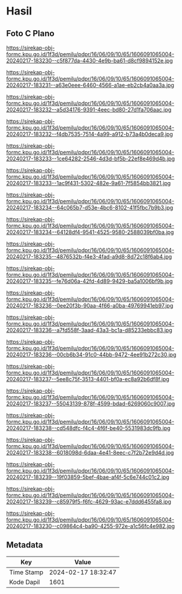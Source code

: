 # Hasil

## Foto C Plano

https://sirekap-obj-formc.kpu.go.id/1f3d/pemilu/pdpr/16/06/09/10/65/1606091065004-20240217-183230--c5f877da-4430-4e9b-ba61-d8cf9894152e.jpg

https://sirekap-obj-formc.kpu.go.id/1f3d/pemilu/pdpr/16/06/09/10/65/1606091065004-20240217-183231--a63e0eee-6460-4566-a1ae-eb2cb4a0aa3a.jpg

https://sirekap-obj-formc.kpu.go.id/1f3d/pemilu/pdpr/16/06/09/10/65/1606091065004-20240217-183232--a5d34176-9391-4eec-bd80-27d1fa706aac.jpg

https://sirekap-obj-formc.kpu.go.id/1f3d/pemilu/pdpr/16/06/09/10/65/1606091065004-20240217-183232--f4db7535-7514-4a99-a912-b73a4b0deca9.jpg

https://sirekap-obj-formc.kpu.go.id/1f3d/pemilu/pdpr/16/06/09/10/65/1606091065004-20240217-183233--1ce64282-2546-4d3d-bf5b-22ef8e469d4b.jpg

https://sirekap-obj-formc.kpu.go.id/1f3d/pemilu/pdpr/16/06/09/10/65/1606091065004-20240217-183233--1ac9f431-5302-482e-9a61-7f5854bb3821.jpg

https://sirekap-obj-formc.kpu.go.id/1f3d/pemilu/pdpr/16/06/09/10/65/1606091065004-20240217-183234--64c065b7-d53e-4bc6-8102-41f5fbc7b9b3.jpg

https://sirekap-obj-formc.kpu.go.id/1f3d/pemilu/pdpr/16/06/09/10/65/1606091065004-20240217-183234--64128df4-9541-4525-9580-2588039bf0ba.jpg

https://sirekap-obj-formc.kpu.go.id/1f3d/pemilu/pdpr/16/06/09/10/65/1606091065004-20240217-183235--4876532b-f4e3-4fad-a9d8-8d72c18f6ab4.jpg

https://sirekap-obj-formc.kpu.go.id/1f3d/pemilu/pdpr/16/06/09/10/65/1606091065004-20240217-183235--fe76d06a-42fd-4d89-9429-ba5a1006bf9b.jpg

https://sirekap-obj-formc.kpu.go.id/1f3d/pemilu/pdpr/16/06/09/10/65/1606091065004-20240217-183236--0ee20f3b-90aa-4f66-a0ba-49769941eb97.jpg

https://sirekap-obj-formc.kpu.go.id/1f3d/pemilu/pdpr/16/06/09/10/65/1606091065004-20240217-183236--a7fd558f-3aad-43a3-bc1a-d85233ebbc83.jpg

https://sirekap-obj-formc.kpu.go.id/1f3d/pemilu/pdpr/16/06/09/10/65/1606091065004-20240217-183236--00cb6b34-91c0-44bb-9472-4ee91b272c30.jpg

https://sirekap-obj-formc.kpu.go.id/1f3d/pemilu/pdpr/16/06/09/10/65/1606091065004-20240217-183237--5ee8c75f-3513-4401-bf0a-ec8a92b6df8f.jpg

https://sirekap-obj-formc.kpu.go.id/1f3d/pemilu/pdpr/16/06/09/10/65/1606091065004-20240217-183237--55043139-878f-4599-bdad-6269060c9007.jpg

https://sirekap-obj-formc.kpu.go.id/1f3d/pemilu/pdpr/16/06/09/10/65/1606091065004-20240217-183238--cd548dfc-f4c4-4f6f-be40-5531983dc9fb.jpg

https://sirekap-obj-formc.kpu.go.id/1f3d/pemilu/pdpr/16/06/09/10/65/1606091065004-20240217-183238--6018098d-6daa-4e41-8eec-c7f2b72e9d4d.jpg

https://sirekap-obj-formc.kpu.go.id/1f3d/pemilu/pdpr/16/06/09/10/65/1606091065004-20240217-183239--19f03859-5bef-4bae-af4f-5c6e744c01c2.jpg

https://sirekap-obj-formc.kpu.go.id/1f3d/pemilu/pdpr/16/06/09/10/65/1606091065004-20240217-183239--c85979f5-f6fc-4629-93ac-e7ddd6455fa8.jpg

https://sirekap-obj-formc.kpu.go.id/1f3d/pemilu/pdpr/16/06/09/10/65/1606091065004-20240217-183230--c09864c4-ba90-4255-972e-a1c56fc4e982.jpg


## Metadata

| Key        | Value               |
| ---------- | ------------------- |
| Time Stamp | 2024-02-17 18:32:47 |
| Kode Dapil | 1601                |



